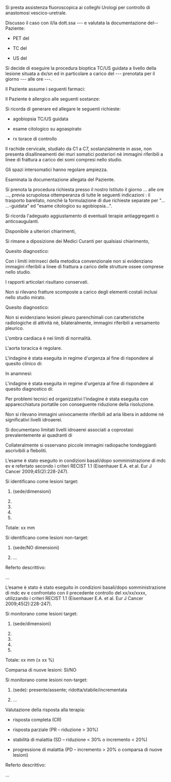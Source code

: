 

Si presta assistenza fluoroscopica ai colleghi Urologi per controllo di anastomosi vescico-uretrale.

Discusso il caso con il/la dott.ssa --- e valutata la documentazione del-- Paziente:

 

- PET del

- TC del

- US del

 

Si decide di eseguire la procedura bioptica TC/US guidata a livello della lesione situata a dx/sn ed in particolare a carico del --- prenotata per il giorno --- alle ore ---.

 

Il Paziente assume i seguenti farmaci:





 

Il Paziente è allergico alle seguenti sostanze:

 

 

Si ricorda di generare ed allegare le seguenti richieste:

 

- agobiopsia TC/US guidata

- esame citologico su agoaspirato

- rx torace di controllo





Il rachide cervicale, studiato da C1 a C7, sostanzialmente in asse, non presenta  disallineamenti dei muri somatici posteriori nè immagini riferibili a linee di frattura a carico dei somi compresi nello studio.

Gli spazi intersomatici hanno regolare ampiezza.

Esaminata la documentazione allegata del Paziente. 

Si prenota la procedura richiesta presso il nostro Istituto il giorno ... alle ore ..., previa scrupolosa ottemperanza di tutte le seguenti indicazioni : il trasporto barellato, nonchè la formulazione di due richieste separate per "... ...-guidata" ed "esame citologico su agobiopsia...". 





Si ricorda l'adeguato aggiustamento di eventuali terapie antiaggreganti o anticoaugulanti. 

Disponibile a ulteriori chiarimenti,

Si rimane a diposizione dei Medici Curanti per qualsiasi chiarimento,

Quesito diagnostico: 





Con i limiti intrinseci della metodica convenzionale non si evidenziano immagini riferibili a linee di frattura a carico delle strutture ossee comprese nello studio.





I rapporti articolari risultano conservati.

Non si rilevano fratture scomposte a carico degli elementi costali inclusi nello studio mirato.

Quesito diagnostico:





Non si evidenziano lesioni pleuro parenchimali con caratteristiche radiologiche di attività nè, bilateralmente, immagini riferibili a versamento pleurico.





L'ombra cardiaca è nei limiti di normalità.





L'aorta toracica è regolare.

L'indagine è stata eseguita in regime d'urgenza al fine di rispondere al quesito clinico di:





In anamnesi:

L'indagine è stata eseguita in regime d'urgenza al fine di rispondere al quesito diagnostico di:

 

Per problemi tecnici ed organizzativi l'indagine è stata eseguita con apparecchiatura portatile con conseguente riduzione della risoluzione.

Non si rilevano immagini univocamente riferibili ad aria libera in addome nè significativi livelli idroaerei.





Si documentano limitati livelli idroaerei associati a coprostasi prevalentemente ai quadranti di 





Collateralmente si osservano piccole immagini radiopache tondeggianti ascrivibili a fleboliti.

  

L’esame è stato eseguito in condizioni basali/dopo somministrazione di mdc ev e refertato secondo i criteri RECIST 1.1 (Eisenhauer E.A. et al. Eur J Cancer 2009;45(2):228-247).





Si identificano come lesioni target:

1) (sede/dimensioni)

2)

3)

4)

5)

Totale: xx mm





Si identificano come lesioni non-target:

1) (sede/NO dimensioni)

2) …





Referto descrittivo:

…

L’esame è stato è stato eseguito in condizioni basali/dopo somministrazione di mdc ev e confrontato con il precedente controllo del xx/xx/xxxx, utilizzando i criteri RECIST 1.1 (Eisenhauer E.A. et al. Eur J Cancer 2009;45(2):228-247).





Si monitorano come lesioni target:

1) (sede/dimensioni)

2)

3)

4)

5)

Totale: xx mm (± xx %)

Comparsa di nuove lesioni: SI/NO





Si monitorano come lesioni non-target:

1) (sede): presente/assente; ridotta/stabile/incrementata

2) …





Valutazione della risposta alla terapia:

- risposta completa (CR)

- risposta parziale (PR – riduzione > 30%)

- stabilità di malattia (SD – riduzione < 30% o incremento < 20%)

- progressione di malattia (PD – incremento > 20% o comparsa di nuove lesioni)





Referto descrittivo:

…

